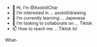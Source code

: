 - 👋 Hi, I’m @AxolotlChar
- 👀 I’m interested in ... axolotl/drawing
- 🌱 I’m currently learning ... Japenese
- 💞️ I’m looking to collaborate on ... Tiktok
- 📫 How to reach me ... Tiktok lol

<!---
AxolotlChar/AxolotlChar is a ✨ special ✨ repository because its `README.md` (this file) appears on your GitHub profile.
You can click the Preview link to take a look at your changes.
--->
What-
